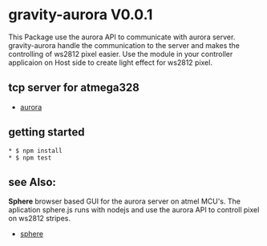 
gravity-aurora V0.0.1
============ 
  This Package use the aurora API to communicate with aurora server.
  gravity-aurora handle the communication to the server and makes
  the controlling of ws2812 pixel easier. 
  Use the module in your controller applicaion on Host side to
  create light effect for ws2812 pixel.

tcp server for atmega328
---------------------

 * [aurora](https://github.com/zombinary/aurora)

getting started
---------------------

	* $ npm install
	* $ npm test

see Also:
---------------------

**Sphere** browser based GUI for the aurora server on atmel MCU's.
  The aplication sphere.js runs with nodejs and use the aurora API to
  controll pixel on ws2812 stripes.
  
 * [sphere](https://github.com/zombinary/sphere)


